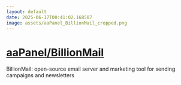```yaml
---
layout: default
date: 2025-06-17T00:41:02.168507
image: assets/aaPanel_BillionMail_cropped.png
---
```


# [aaPanel/BillionMail](https://github.com/aaPanel/BillionMail)

BillionMail: open-source email server and marketing tool for sending campaigns and newsletters
